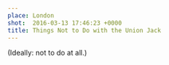 ```yaml
---
place: London
shot:  2016-03-13 17:46:23 +0000
title: Things Not to Do with the Union Jack
---
```


(Ideally: not to do at all.)
